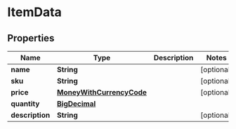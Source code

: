 
# ItemData

## Properties
Name | Type | Description | Notes
------------ | ------------- | ------------- | -------------
**name** | **String** |  |  [optional]
**sku** | **String** |  |  [optional]
**price** | [**MoneyWithCurrencyCode**](MoneyWithCurrencyCode.md) |  |  [optional]
**quantity** | [**BigDecimal**](BigDecimal.md) |  | 
**description** | **String** |  |  [optional]



